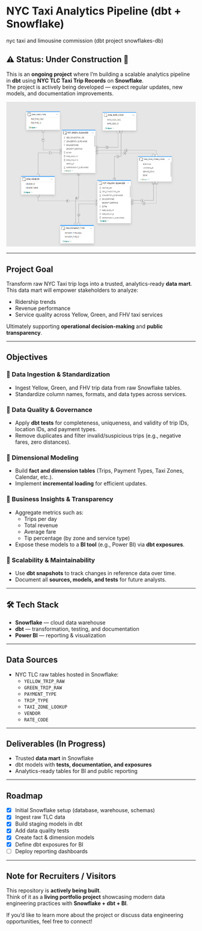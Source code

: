 

# NYC Taxi Analytics Pipeline (dbt + Snowflake)
nyc taxi and limousine commission (dbt project   snowflakes-db)

## ⚠️ Status: Under Construction 🚧
This is an **ongoing project** where I’m building a scalable analytics pipeline in **dbt** using **NYC TLC Taxi Trip Records** on **Snowflake**.  
The project is actively being developed — expect regular updates, new models, and documentation improvements.

![bi schema](nyc_tlc_power_bi_schema.png)

---

## Project Goal
Transform raw NYC Taxi trip logs into a trusted, analytics-ready **data mart**.  
This data mart will empower stakeholders to analyze:

- Ridership trends  
- Revenue performance  
- Service quality across Yellow, Green, and FHV taxi services  

Ultimately supporting **operational decision-making** and **public transparency**.

---

## Objectives

### 🔹 Data Ingestion & Standardization
- Ingest Yellow, Green, and FHV trip data from raw Snowflake tables.  
- Standardize column names, formats, and data types across services.  

### 🔹 Data Quality & Governance
- Apply **dbt tests** for completeness, uniqueness, and validity of trip IDs, location IDs, and payment types.  
- Remove duplicates and filter invalid/suspicious trips (e.g., negative fares, zero distances).  

### 🔹 Dimensional Modeling
- Build **fact and dimension tables** (Trips, Payment Types, Taxi Zones, Calendar, etc.).  
- Implement **incremental loading** for efficient updates.  

### 🔹 Business Insights & Transparency
- Aggregate metrics such as:
  - Trips per day  
  - Total revenue  
  - Average fare  
  - Tip percentage (by zone and service type)  
- Expose these models to a **BI tool** (e.g., Power BI) via **dbt exposures**.  

### 🔹 Scalability & Maintainability
- Use **dbt snapshots** to track changes in reference data over time.  
- Document all **sources, models, and tests** for future analysts.  

---

## 🛠 Tech Stack
- **Snowflake** — cloud data warehouse  
- **dbt** — transformation, testing, and documentation  
- **Power BI** — reporting & visualization  

---

## Data Sources
- NYC TLC raw tables hosted in Snowflake:
  - `YELLOW_TRIP_RAW`  
  - `GREEN_TRIP_RAW`  
  - `PAYMENT_TYPE`  
  - `TRIP_TYPE`  
  - `TAXI_ZONE_LOOKUP`  
  - `VENDOR`  
  - `RATE_CODE`  

---

##  Deliverables (In Progress)
- Trusted **data mart** in Snowflake  
- dbt models with **tests, documentation, and exposures**  
- Analytics-ready tables for BI and public reporting  

---

## Roadmap
- [x] Initial Snowflake setup (database, warehouse, schemas)  
- [x] Ingest raw TLC data  
- [x] Build staging models in dbt  
- [x] Add data quality tests  
- [x] Create fact & dimension models  
- [x] Define dbt exposures for BI  
- [ ] Deploy reporting dashboards  

---

## Note for Recruiters / Visitors
This repository is **actively being built**.  
Think of it as a **living portfolio project** showcasing modern data engineering practices with **Snowflake + dbt + BI**.  

If you’d like to learn more about the project or discuss data engineering opportunities, feel free to connect!  
